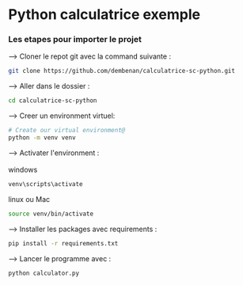 # Python calculatrice exemple

### Les etapes pour importer le projet

--> Cloner le repot git avec la command suivante :
```bash
git clone https://github.com/dembenan/calculatrice-sc-python.git

```

--> Aller dans le dossier : 
```bash
cd calculatrice-sc-python

```

--> Creer un environment virtuel:
```bash
# Create our virtual environment@
python -m venv venv

```

--> Activater l'environment : <br><br>
windows
```bash
venv\scripts\activate

```
linux ou Mac 
```bash
source venv/bin/activate

```

--> Installer les packages avec requirements :
```bash
pip install -r requirements.txt

```

--> Lancer le programme avec  :
```bash
python calculator.py

```


